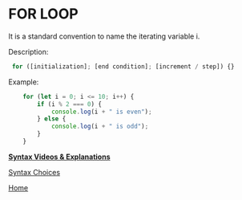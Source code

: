# FOR LOOP


It is a standard convention to name the iterating variable i.

Description:
```js
 for ([initialization]; [end condition]; [increment / step]) {}
```

Example: 

```js
    for (let i = 0; i <= 10; i++) {
        if (i % 2 === 0) {
            console.log(i + " is even");
        } else {
            console.log(i + " is odd");
        }
    }
```

**[Syntax Videos & Explanations](https://github.com/10-3-pursuit/10-3-resources/blob/main/javascript-essentials.md)**

[Syntax Choices][def]

[def]: README.md

[Home](https://github.com/10-3-pursuit/10-3-resources/tree/main)